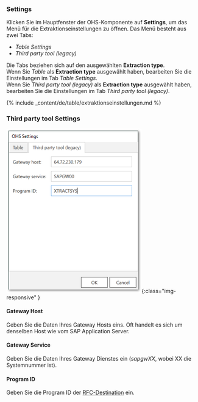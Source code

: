 ### Settings

Klicken Sie im Hauptfenster der OHS-Komponente auf **Settings**, um das Menü für die Extraktionseinstellungen zu öffnen. Das Menü besteht aus zwei Tabs: <br>
- *Table Settings*
- *Third party tool (legacy)*

Die Tabs beziehen sich auf den ausgewählten **Extraction type**. <br>
Wenn Sie *Table* als **Extraction type** ausgewählt haben, bearbeiten Sie die Einstellungen im Tab *Table Settings*. <br>
Wenn Sie *Third party tool (legacy)* als **Extraction type** ausgewählt haben, bearbeiten Sie die Einstellungen im Tab *Third party tool (legacy)*. 

{% include _content/de/table/extraktionseinstellungen.md  %}

### Third party tool Settings

![OHS-Search-002](/img/content/xis/ohs-tpt-settings.png){:class="img-responsive" }

#### Gateway Host
Geben Sie die Daten Ihres Gateway Hosts eins. Oft handelt es sich um denselben Host wie vom SAP Application Server.

#### Gateway Service
Geben Sie die Daten Ihres Gateway Dienstes ein (*sapgwXX*, wobei XX die Systemnummer ist).

#### Program ID 
Geben Sie die Program ID der [RFC-Destination](https://kb.theobald-software.com/general/maintaining-rfc-destinations) ein.

